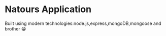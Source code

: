 # Natours Application

Built using modern technologies:node.js,express,mongoDB,mongoose and brother 😁
